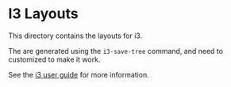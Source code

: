 # I3 Layouts

This directory contains the layouts for i3.

The are generated using the `i3-save-tree` command, and need to customized to make it work.

See the [i3 user guide](https://i3wm.org/docs/layout-saving.html) for more information.
